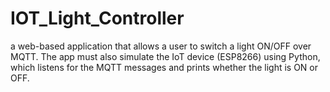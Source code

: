 # IOT_Light_Controller
a web-based application that allows a user to switch a light ON/OFF over MQTT. The app must also simulate the IoT device (ESP8266) using Python, which listens for the MQTT messages and prints whether the light is ON or OFF.
